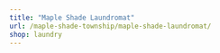 ```yaml
---
title: "Maple Shade Laundromat"
url: /maple-shade-township/maple-shade-laundromat/
shop: laundry
---
```

